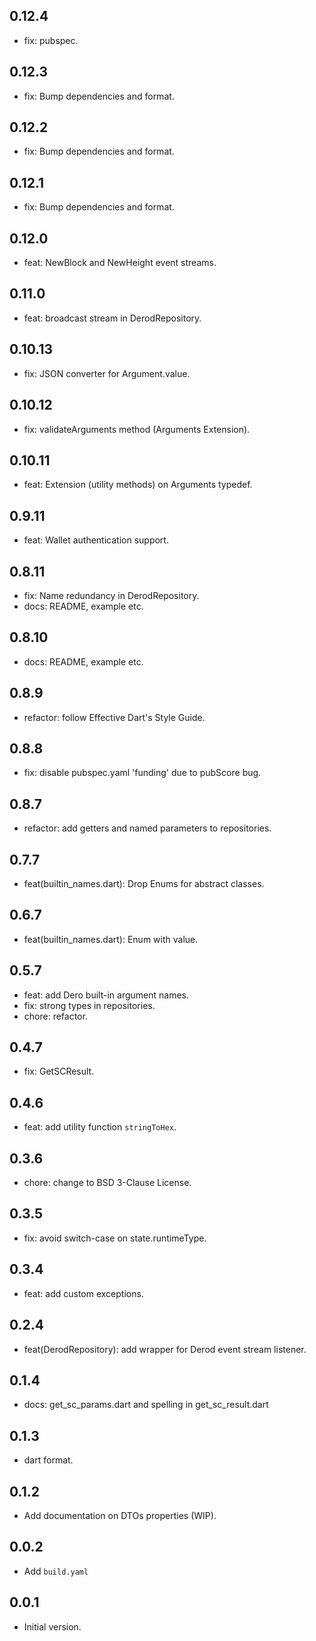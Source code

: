 ## 0.12.4

- fix: pubspec.

## 0.12.3

- fix: Bump dependencies and format.

## 0.12.2

- fix: Bump dependencies and format.

## 0.12.1

- fix: Bump dependencies and format.

## 0.12.0

- feat: NewBlock and NewHeight event streams.

## 0.11.0

- feat: broadcast stream in DerodRepository.

## 0.10.13

- fix: JSON converter for Argument.value.

## 0.10.12

- fix: validateArguments method (Arguments Extension).

## 0.10.11

- feat: Extension (utility methods) on Arguments typedef.

## 0.9.11

- feat: Wallet authentication support.

## 0.8.11

- fix: Name redundancy in DerodRepository.
- docs: README, example etc.

## 0.8.10

- docs: README, example etc.

## 0.8.9

- refactor: follow Effective Dart's Style Guide.

## 0.8.8

- fix: disable pubspec.yaml 'funding' due to pubScore bug.

## 0.8.7

- refactor: add getters and named parameters to repositories.

## 0.7.7

- feat(builtin_names.dart): Drop Enums for abstract classes.

## 0.6.7

- feat(builtin_names.dart): Enum with value.

## 0.5.7

- feat: add Dero built-in argument names.
- fix: strong types in repositories.
- chore: refactor.

## 0.4.7

- fix: GetSCResult.

## 0.4.6

- feat: add utility function `stringToHex`.

## 0.3.6

- chore: change to BSD 3-Clause License.

## 0.3.5

- fix: avoid switch-case on state.runtimeType.

## 0.3.4

- feat: add custom exceptions.

## 0.2.4

- feat(DerodRepository): add wrapper for Derod event stream listener.

## 0.1.4

- docs: get_sc_params.dart and spelling in get_sc_result.dart

## 0.1.3

- dart format.

## 0.1.2

- Add documentation on DTOs properties (WIP).

## 0.0.2

- Add `build.yaml`

## 0.0.1

- Initial version.
